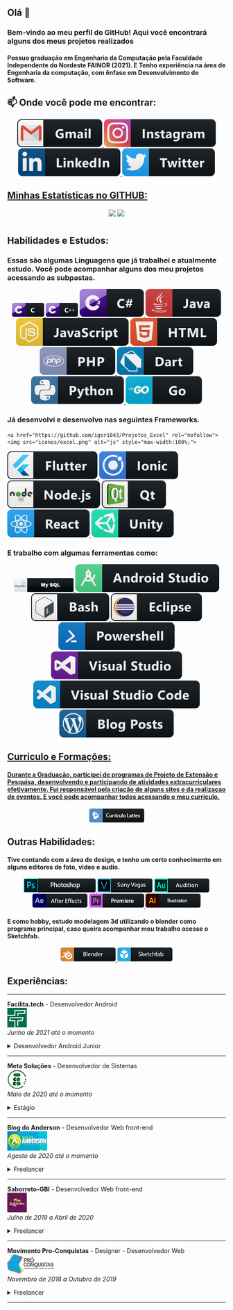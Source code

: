 <h2> Olá 👋</h2> 

</p>
<h3>Bem-vindo ao meu perfil do GitHub! Aqui você encontrará alguns dos meus projetos realizados</h3>
<h4>Possuo graduação em Engenharia da Computação pela Faculdade Independente do Nordeste FAINOR (2021). E Tenho experiência na área de Engenharia da computação, com ênfase em Desenvolvimento de Software.</h4>



 ##  📫 Onde você pode me encontrar:
<p align="center">
  <a href="mailto:igorviniciusfreitasouza@gmail.com?Subject=Título%20da%20mensagem"> 
    <img src="icones/Social/gmail.svg">
  </a>
  <a href="https://www.instagram.com/igorviniciusfreitas/" rel="nofollow">
    <img src="icones/Social/instagram.svg" alt="Twitter" style="max-width:100%;">
  </a>
  <a href="https://www.linkedin.com/in/igor-freitas-004320140/" rel="nofollow">
    <img src="icones/Social/linkedin.svg" alt="Instagram" style="max-width:100%;">
  </a>
    <a href="https://twitter.com/Igorvin1043" rel="nofollow">
    <img src="icones/Social/twitter.svg" alt="Instagram" style="max-width:100%;">
  </a>

 
## [Minhas Estatísticas no GITHUB:](https://profile-summary-for-github.com/user/igor1043) 


<center>
  <table>
    <tr>
<p align="center">
  <img align="center" src="https://github-readme-stats.vercel.app/api?username=igor1043&show_icons=true&title_color=63cda9&icon_color=63cda9"/>
  <img align="center" src="https://github-readme-stats.vercel.app/api/top-langs/?username=igor1043&layout=compact&title_color=63cda9&hide=html"/>
</p>
    </tr>   
  </table>
</center> 
 

##  Habilidades e Estudos:
<h3> Essas são algumas Linguagens que já trabalhei e atualmente estudo. Você pode acompanhar alguns dos meu projetos acessando as subpastas. </h3> 
<p align="center">
  <a href="https://github.com/igor1043/C_Estruturas_Algoritmos" rel="nofollow">
    <img src="icones/c.png" alt="JS" style="max-width:100%;">
  </a>  <a href="https://github.com/igor1043/C-_Estruturas_Algoritmos" rel="nofollow">
    <img src="icones/c++.png" alt="JS" style="max-width:100%;">
  </a>  <a href="https://github.com/igor1043/CSharp_Estruturas_Algoritmos" rel="nofollow">
    <img src="icones/csharp.svg" alt="JS" style="max-width:100%;">
  </a>  <a href="#" rel="nofollow">
    <img src="icones/java.svg" alt="JS" style="max-width:100%;">
  </a>  <a href="#" rel="nofollow">
    <img src="icones/js.svg" alt="JS" style="max-width:100%;">
  </a>  <a href="#" rel="nofollow">
    <img src="icones/html.svg" alt="JS" style="max-width:100%;">
  </a>  <a href="https://github.com/igor1043/PHP_Estruturas_Algoritmos" rel="nofollow">
    <img src="icones/php.svg" alt="JS" style="max-width:100%;">
  </a>  <a href="https://github.com/igor1043/Dart_Estruturas_Algoritmos" rel="nofollow">
    <img src="icones/dart.svg" alt="JS" style="max-width:100%;">
  </a>  <a href="https://github.com/igor1043/Python_Estruturas_Algoritmos" rel="nofollow">
    <img src="icones/python.svg" alt="JS" style="max-width:100%;">
  </a>
   </a>  <a href="" rel="nofollow">
    <img src="icones/dev/languages/go.svg" alt="JS" style="max-width:100%;">
  </a>
</p>

<h3> Já desenvolvi e desenvolvo nas seguintes Frameworks. </h3>
<p align="center">


    <a href="https://github.com/igor1043/Projetos_Excel" rel="nofollow">
    <img src="icones/excel.png" alt="js" style="max-width:100%;">
  </a> 
   <a href="https://github.com/igor1043/Projetos-em-Flutter" rel="nofollow">
    <img src="icones/Frameworks/flutter.svg" alt="js" style="max-width:100%;">
  </a> 
  <a href="#" rel="nofollow">
    <img src="icones/Frameworks/ionic.svg" alt="js" style="max-width:100%;">
  </a>

  <a href="#" rel="nofollow">
    <img src="icones/Frameworks/nodejs.svg" alt="js" style="max-width:100%;">
  </a>
  <a href="#" rel="nofollow">
    <img src="icones/Frameworks/qt.svg" alt="js" style="max-width:100%;">
  </a>
  <a href="https://github.com/igor1043/Projetos-em-React" rel="nofollow">
    <img src="icones/Frameworks/react.svg" alt="js" style="max-width:100%;">
  </a>
    <a href="https://github.com/igor1043/ProjetosUNITY" rel="nofollow">
    <img src="icones/Frameworks/unity.svg" alt="js" style="max-width:100%;">
  </a>
</p>

<h3> E trabalho com algumas ferramentas como:</h3>
<p align="center">
   <a href="https://github.com/igor1043/Projetos_MySql" rel="nofollow">
    <img src="icones/dev/tools/mysql.png" alt="js" style="max-width:100%;">
  </a>
  <a href="#" rel="nofollow">
    <img src="icones/Tools/android_studio.svg" alt="js" style="max-width:100%;">
  </a>
  <a href="#" rel="nofollow">
    <img src="icones/Tools/bash.svg" alt="js" style="max-width:100%;">
  </a>
   <a href="#" rel="nofollow">
    <img src="icones/Tools/eclipse.svg" alt="js" style="max-width:100%;">
  </a> 
  <a href="#" rel="nofollow">
    <img src="icones/Tools/powershell.svg" alt="js" style="max-width:100%;">
  </a>
  <a href="#" rel="nofollow">
    <img src="icones/Tools/visualstudio.svg" alt="js" style="max-width:100%;">
  </a>
  <a href="#" rel="nofollow">
    <img src="icones/Tools/visualstudio_code.svg" alt="js" style="max-width:100%;">
  </a>
  <a href="#" rel="nofollow">
    <img src="icones/Tools/wordpress.svg" alt="js" style="max-width:100%;">
</p>

##  Curriculo e Formações:
<h4>Durante a Graduação, participei de programas de Projeto de Extensão e Pesquisa, desenvolvendo e participando de atividades extracurriculares efetivamente. Fui responsável pela criação de alguns sites e da realizaçao de eventos. E você pode acompanhar todos acessando o meu curriculo.
</h4>

<p align="center">
  <a href="https://drive.google.com/drive/folders/1EJMvUpN4lM8REm0s7iAzuoSK9zHcEj_E?usp=sharing" rel="nofollow">
    <img src="icones/curriculo/lattes.png" alt="js" style="max-width:100%;">
  </a>
</p>

##  Outras Habilidades:

<h4>Tive contando com a área de design, e tenho um certo conhecimento em alguns editores de foto, video e audio.</h4>
<p align="center">

  <a href="https://github.com/igor1043/Projetos-Photoshop" rel="nofollow">
    <img src="icones/desing/photoshop.png" alt="js" style="max-width:100%;">
  </a>
    <a href="#" rel="nofollow">
    <img src="icones/desing/vegas.png" alt="js" style="max-width:100%;">
  </a>
      <a href="#" rel="nofollow">
    <img src="icones/desing/audition.png" alt="js" style="max-width:100%;">
  </a>
        <a href="#" rel="nofollow">
    <img src="icones/desing/after.png" alt="js" style="max-width:100%;">
  </a>
      <a href="#" rel="nofollow">
    <img src="icones/desing/premiere.png" alt="js" style="max-width:100%;">
  </a>
      <a href="#" rel="nofollow">
    <img src="icones/desing/ilustrator.png" alt="js" style="max-width:100%;">
  </a>

</p>

<h4>E como hobby, estudo modelagem 3d utilizando o blender como programa principal, caso queira acompanhar meu trabalho acesse o Sketchfab.</h4>
<p align="center">
  <a href="#" rel="nofollow">
    <img src="icones/hobby/blender.png" alt="js" style="max-width:100%;">
  </a>
    <a href="https://sketchfab.com/igorviniciusfreitassouza/models" rel="nofollow">
    <img src="icones/hobby/sketchfab.png" alt="js" style="max-width:100%;">
  </a>

</p>


 ##  Experiências:

- - - -  
 **Facilita.tech** - Desenvolvedor Android  
![picture alt](https://github.com/igor1043/igor1043/blob/main/Images/facilita.png)  
*Junho de 2021 até o momento*  
<details>
  <summary>Desenvolvedor Android Junior</summary>
  <p> 
 

> Atuação na análise das necessidades do cliente, planejamento dos aplicativos, implantação de arquitetura, ferramentas e recursos, realização e configuração de testes.
 
 </p>
</details>   



- - - -  
 **Meta Soluções** - Desenvolvedor de Sistemas  
![picture alt](https://github.com/igor1043/igor1043/blob/main/Images/ExcelCoaching.png)  
*Maio de 2020 até o momento*  
<details>
  <summary>Estágio</summary>
  <p> 
 
 > Atuação no desenvolvimento da plataforma de soluções para e-commerce integrada para otimizar a performance nas vendas além da otimização do tempo dos usuários.  
Atuando também nas integrações com APIs de terceiros, na automatização de processos e otimização das aplicações para manter uma melhor performance, eficiência e garantir alta disponibilidade.
> Desenvolvimento utilizando a metodologia ágil SCRUM para gerenciamento das atividades.  
Utilizando Excel e ScriptCase.    
Prezando por boas práticas de design e clean code, assim como a realização de code review. 
 
 </p>
</details>    


- - - - 
 **Blog do Anderson** - Desenvolvedor Web front-end   
![picture alt](https://github.com/igor1043/igor1043/blob/main/Images/BlogAndersonI.png)   
*Agosto de 2020 até o momento*  
<details>
  <summary>Freelancer</summary>
  <p> 
   
> Cliente: Anderson Oliveira  
Migração do sistema legado Portal Rede para uma nova plataforma, utilizando metodologia ágil.  
Atuando na análise de requisitos e desenvolvimento utilizando Java EE, ColdFusion 11, PL/SQL.

 </p>
</details>


- - - - 
 **Saborreto-GBI** - Desenvolvedor Web front-end   
![picture alt](https://github.com/igor1043/igor1043/blob/main/Images/saboretto.png)      
*Julho de 2019 a Abril de 2020*  
<details>
  <summary>Freelancer</summary>
  <p> 
   
> Cliente: Pedro Henrique Moreira Alves  
Trabalho realizado com o intuito de projetar publicações e info-comerciais em redes sociais com o intuito de aumentar o engajamento.   
desenvolvimento utilizando Java EE, ColdFusion 11, PL/SQL,
HTML5, CSS3, Bootstrap, JavaScript e JQuery com banco de dados Oracle e Sybase. 
   
 </p>
</details>  


- - - - 
 **Movimento Pro-Conquistas** - Designer - Desenvolvedor Web   
 ![picture alt](https://github.com/igor1043/igor1043/blob/main/Images/MovimentoProConquistas.png)  
*Novembro de 2018 a Outubro de 2019*  
<details>
  <summary>Freelancer</summary>
  <p> 
   
> Cliente: Itamar Figueredo  
Designer e Projetista de posts em redes sociais, editor de videos. Trabalho realizado com o intuito de projetar publicações e info-comerciais em redes sociais com o intuito de aumentar o engajamento. Como editor de videos, os trabalhos realizados foram com o intuito de divulgação de campanhas em redes sociais e televisão.

 </p>
</details>  


- - - - 

